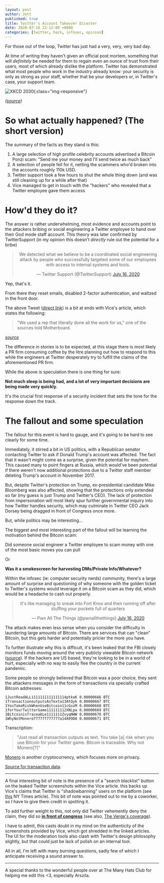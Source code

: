 ```yaml
---
layout: post
author: Jett
published: true
title: Twitter's Account Takeover Disaster
date: 2020-07-16 22:12:00 +0800
categories: [twitter, hack, infosec, opinion]
---
```


For those out of the loop, Twitter has just had a very, very, very bad day.


At time of writing they haven't given an official post mortem, something that will *definitely* be needed for them to regain even an ounce of trust from their users, most of which already dislike the platform. Twitter has demonstrated what most people who work in the industry already know: your security is only as strong as your staff, whether that be your developers or, in Twitter's case, your support team.


![XKCD 2030](https://imgs.xkcd.com/comics/voting_software.png){:class="img-responsive"}

_([source](https://xkcd.com/2030/))_


# So what actually happened? (The short version)

The summary of the facts as they stand is this:

1. A large selection of high profile celebrity accounts advertised a Bitcoin Ponzi scam: "Send me your money and I'll send twice as much back"
2. A selection of people fell for it, netting the scammers who'd broken into the accounts roughly 110k USD.
3. Twitter support took a few hours to shut the whole thing down (and was still cleaning up for a while after that)
4. Vice managed to get in touch with the "hackers" who revealed that a Twitter employee gave them access


# How'd they do it?

The answer is rather underwhelming, most evidence and accounts point to the attackers bribing or social engineering a Twitter employee to hand over their God mode staff account. This theory was later confirmed by TwitterSupport (in my opinion this doesn't _directly_ rule out the potential for a bribe)

<center><blockquote class="twitter-tweet"><p lang="en" dir="ltr">We detected what we believe to be a coordinated social engineering attack by people who successfully targeted some of our employees with access to internal systems and tools.</p>&mdash; Twitter Support (@TwitterSupport) <a href="https://twitter.com/TwitterSupport/status/1283591846464233474?ref_src=twsrc%5Etfw">July 16, 2020</a></blockquote></center>

Yep, that's it.

From there they reset emails, disabled 2-factor authentication, and waltzed in the front door.

The above Tweet ([direct link](https://twitter.com/TwitterSupport/status/1283591846464233474)) is a bit at ends with Vice's article, which states the following:

> "We used a rep that literally done all the work for us," one of the sources told Motherboard.

_[source](https://www.vice.com/en_us/article/jgxd3d/twitter-insider-access-panel-account-hacks-biden-uber-bezos)_

The difference in stories is to be expected, at this stage there is most likely a PR firm consuming coffee by the litre planning out how to respond to this while the engineers at Twitter desperately try to fulfill the claims of the aforementioned PR firm.

While the above is speculation there is one thing for sure:

**Not much sleep is being had, and a lot of very important decisions are being made very quickly.**

It's the crucial first response of a security incident that sets the tone for the response down the track.


# The fallout and some speculation

The fallout for this event is hard to gauge, and it's going to be hard to see clearly for some time.


Immediately, it stirred a bit in US politics, with a Republican senator contacting Twitter to ask if Donald Trump's account was affected. The fact that it wasn't might come as a surprise, given the potential for mayhem. This caused many to point fingers at Russia, which would've been potential if there weren't now additional protections due to a Twitter staff member deleting Trump's account in November 2017. 

But, despite Twitter's protection on Trump, ex-presidential candidate Mike Bloomberg was also affected, showing that the protections only extended so far (my guess is just Trump and Twitter's CEO). The lack of protection from impersonation will most likely spur further governmental inquiry into how Twitter handles security, which may culminate in Twitter CEO Jack Dorsey being dragged in front of Congress once more.

But, while politics may be interesting...

The biggest and most interesting part of the fallout will be learning the motivation behind the Bitcoin scam:

Did someone social engineer a Twitter employee to scam money with one of the most basic moves you can pull

Or

**Was it a smokescreen for harvesting DMs/Private Info/Whatever?**

Within the infosec (ie: computer security nerds) community, there's a large amount of surprise and questioning of why someone with the golden ticket to Twitter's systems would leverage it on a Bitcoin scam as they did, which would be a headache to cash out properly.

<center><blockquote class="twitter-tweet"><p lang="en" dir="ltr">It&#39;s like managing to sneak into Fort Knox and then running off after stuffing your pockets full of quarters</p>&mdash; Pwn All The Things (@pwnallthethings) <a href="https://twitter.com/pwnallthethings/status/1283719083175882755?ref_src=twsrc%5Etfw">July 16, 2020</a></blockquote></center><script async src="https://platform.twitter.com/widgets.js" charset="utf-8"></script>

The attack makes even less sense when you consider the difficulty in laundering large amounts of Bitcoin. There are services that can "clean" Bitcoin, but this gets harder and potentially pricier the more you have. 

To further illustrate why this is difficult, it's been leaked that the FBI closely monitors funds moving around the very publicly viewable Bitcoin network ([source](https://decrypt.co/34740/blueleaks-how-the-fbi-tracks-bitcoin-laundering-on-the-dark-web)). If the hackers are US based, they're looking to be in a world of hurt, especially with no way to easily flee the country in the current pandemic. 

Some people so strongly believed that Bitcoin was a poor choice, they sent the attackers messages in the form of transactions via specially crafted Bitcoin addresses:

```
1JustReadALL1111111111111114ptkoK 0.00000666 BTC
1TransactionoutputsAsTexta13AtQyk 0.00000667 BTC
1YouTakeRiskWhenUseBitcoin11cGozM 0.00000668 BTC
1forYourTwitterGame111111112XNLpa 0.00000669 BTC
1BitcoinisTraceabLe1111111ZvyqNWW 0.00000670 BTC
1WhyNotMonero777777777777a14A99D8 0.00000671 BTC
```

Transcription:

> "Just read all transaction outputs as text. You take [a] risk when you use Bitcoin for your Twitter game. Bitcoin is traceable. Why not Monero[?]"

[Monero](https://en.wikipedia.org/wiki/Monero_%28cryptocurrency%29) is another cryptocurrency, which focuses more on privacy.

[Source for transaction data](https://www.blockchain.com/btc/tx/67b814526ae6ee78a16059bfcfc06ed7768c92c58f3409367cb180627631ddbe).

<hr />

A final interesting bit of note is the presence of a "search blacklist" button on the leaked Twitter screenshots within the Vice article. this backs up Vice's claims that Twitter is "shadowbanning" users on the platform (see [this](https://www.nytimes.com/2018/07/26/us/politics/twitter-shadowbanning.html) NY Times article). This bit of note was pointed out to me by a coworker, so I have to give them credit in spotting it.


To add further weight to this, not only did Twitter vehemently deny the claim, they did so **[in front of congress](https://www.vox.com/2018/9/6/17824652/twitter-dorsey-energy-and-commerce-hearing-shadow-banning)** (see also, [The Verge's coverage](https://www.theverge.com/2018/7/27/17620194/twitter-shadow-ban-trump-conservatives-search-results)).

I have to admit, this casts doubt in my mind on the authenticity of the screenshots provided by Vice, which got shredded in the linked articles. The UI for the moderation tools also clash with Twitter's design philosophy slightly, but that could just be lack of polish on an internal tool.

All in all, I'm left with many burning questions, sadly few of which I anticipate receiving a sound answer to.

<hr />

A special thanks to the wonderful people over at The Many Hats Club for helping me edit this <3, especially Arszila.
